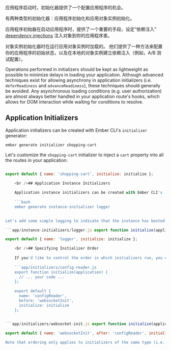 应用程序启动时，初始化器提供了一个配置应用程序的机会。

有两种类型的初始化器：应用程序初始化和应用对象实例初始化。

应用程序初始器在启动应用程序时，提供了一个重要的手段，设定“依赖注入” [dependency injections](../dependency-injection) 注入对象到你的应用程序里。

对象实例初始化器时在运行应用对象实例时加载的。 他们提供了一种方法来配置你的应用程序的初始状态，以及在本地的对象实例建立依赖注入（例如，A/B 测试配置）。

Operations performed in initializers should be kept as lightweight as possible to minimize delays in loading your application. Although advanced techniques exist for allowing asynchrony in application initializers (i.e. `deferReadiness` and `advanceReadiness`), these techniques should generally be avoided. Any asynchronous loading conditions (e.g. user authorization) are almost always better handled in your application route's hooks, which allows for DOM interaction while waiting for conditions to resolve.

## Application Initializers

Application initializers can be created with Ember CLI's `initializer` generator:

```bash
ember generate initializer shopping-cart
```

Let's customize the `shopping-cart` initializer to inject a `cart` property into all the routes in your application:

```app/initializers/shopping-cart.js export function initialize(application) { application.inject('route', 'cart', 'service:shopping-cart'); };

export default { name: 'shopping-cart', initialize: initialize };

    <br />## Application Instance Initializers
    
    Application instance initializers can be created with Ember CLI's `instance-initializer` generator:
    
    ```bash
    ember generate instance-initializer logger
    

Let's add some simple logging to indicate that the instance has booted:

```app/instance-initializers/logger.js export function initialize(applicationInstance) { var logger = applicationInstance.lookup('logger:main'); logger.log('Hello from the instance initializer!'); }

export default { name: 'logger', initialize: initialize };

    <br />## Specifying Initializer Order
    
    If you'd like to control the order in which initializers run, you can use the `before` and/or `after` options:
    
    ```app/initializers/config-reader.js
    export function initialize(application) {
      // ... your code ...
    };
    
    export default {
      name: 'configReader',
      before: 'websocketInit',
      initialize: initialize
    };
    

```app/initializers/websocket-init.js export function initialize(application) { // ... your code ... };

export default { name: 'websocketInit', after: 'configReader', initialize: initialize }; ```

Note that ordering only applies to initializers of the same type (i.e. application or application instance). Application initializers will always run before application instance initializers.